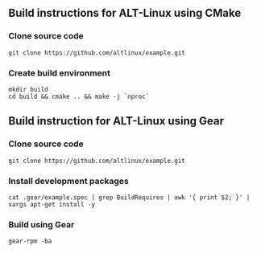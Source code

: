 ## Build instructions for ALT-Linux using CMake

### Clone source code

    git clone https://github.com/altlinux/example.git

### Create build environment

	mkdir build
	cd build && cmake .. && make -j `nproc`


## Build instruction for ALT-Linux using Gear

### Clone source code

    git clone https://github.com/altlinux/example.git

### Install development packages

    cat .gear/example.spec | grep BuildRequires | awk '{ print $2; }' | xargs apt-get install -y

### Build using Gear

    gear-rpm -ba
